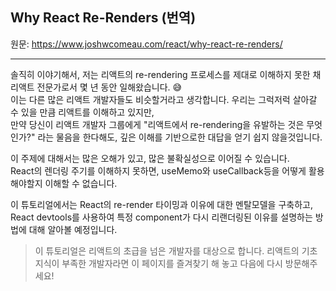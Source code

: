 ## Why React Re-Renders (번역)

원문: https://www.joshwcomeau.com/react/why-react-re-renders/

---

솔직히 이야기해서, 저는 리액트의 re-rendering 프로세스를 제대로 이해하지 못한 채
리액트 전문가로서 몇 년 동안 일해왔습니다. 😅     
이는 다른 많은 리액트 개발자들도 비슷할거라고 생각합니다. 우리는 그럭저럭 살아갈 수 있을 만큼 리액트를 이해하고 있지만,   
만약 당신이 리액트 개발자 그룹에게 "리액트에서 re-rendering을 유발하는 것은 무엇인가?" 라는 물음을 한다해도, 
깊은 이해를 기반으로한 대답을 얻기 쉽지 않을것입니다.   

이 주제에 대해서는 많은 오해가 있고, 많은 불확실성으로 이어질 수 있습니다.   
React의 렌더링 주기를 이해하지 못하면, useMemo와 useCallback등을 어떻게 활용해야할지 이해할 수 없습니다.     
    
이 튜토리얼에서는 React의 re-render 타이밍과 이유에 대한 멘탈모델을 구축하고,   
React devtools를 사용하여 특정 component가 다시 리랜더링된 이유를 설명하는 방법에 대해 알아볼 예정입니다.    

> 이 튜토리얼은 리액트의 초급을 넘은 개발자를 대상으로 합니다.
> 리액트의 기초지식이 부족한 개발자라면 이 페이지를 즐겨찾기 해 놓고 다음에 다시 방문해주세요!

